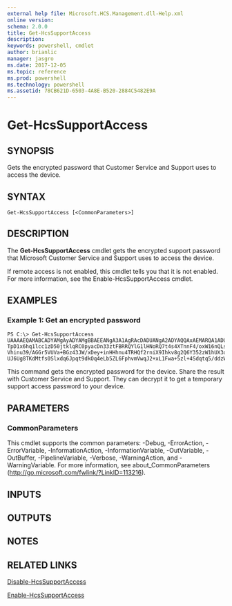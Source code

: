 ```yaml
---
external help file: Microsoft.HCS.Management.dll-Help.xml
online version: 
schema: 2.0.0
title: Get-HcsSupportAccess
description: 
keywords: powershell, cmdlet
author: brianlic
manager: jasgro
ms.date: 2017-12-05
ms.topic: reference
ms.prod: powershell
ms.technology: powershell
ms.assetid: 78CB621D-6503-4A8E-B520-2884C5482E9A
---
```


# Get-HcsSupportAccess

## SYNOPSIS
Gets the encrypted password that Customer Service and Support uses to access the device.

## SYNTAX

```
Get-HcsSupportAccess [<CommonParameters>]
```

## DESCRIPTION
The **Get-HcsSupportAccess** cmdlet gets the encrypted support password that Microsoft Customer Service and Support uses to access the device.

If remote access is not enabled, this cmdlet tells you that it is not enabled.
For more information, see the Enable-HcsSupportAccess cmdlet.

## EXAMPLES

### Example 1: Get an encrypted password
```
PS C:\> Get-HcsSupportAccess
UAAAAEQAMABCADYAMgAyADYAMgBBAEEANgA3A1AgRAcDADUANgA2ADYAQQAxAEMARQA1ADUAQQAyADcANgAwADkARQAyADgANgBDADAAMgBBAEYAgoxuZpw
TpD1x6hq1lcc1zD50jtklqRC0pyacDn33ztFBRRQYlG1lHNoRQ7t4s4XTnnF4/oxW16nQLstc0gSL0W4dpJYtlCRXSQbGrHEUCbkpoH78OTci0QcCHIEG3q
Vhinu39/AGGr5VUVa+BGz43JW/xDey+inHHhnu4TRHQf2rniX9Ihkv8g2Q6Y352zW1hUX3qA5VYgNsYLHiFrG09SKfxvBOjnNrHm0fUITneKjoM9+UQu6wc
UJ6Ug8TKdMtfs0Slxdq6Jpqt9dkOq4eLb5ZL6FphvmVwqJ2+xL1Fwa+5zl+4Sdqtq5/ddzWJjYR2oZUVuo71a7WyP//vQE3/g==
```

This command gets the encrypted password for the device.
Share the result with Customer Service and Support.
They can decrypt it to get a temporary support access password to your device.

## PARAMETERS

### CommonParameters
This cmdlet supports the common parameters: -Debug, -ErrorAction, -ErrorVariable, -InformationAction, -InformationVariable, -OutVariable, -OutBuffer, -PipelineVariable, -Verbose, -WarningAction, and -WarningVariable. For more information, see about_CommonParameters (http://go.microsoft.com/fwlink/?LinkID=113216).

## INPUTS

## OUTPUTS

## NOTES

## RELATED LINKS

[Disable-HcsSupportAccess](./Disable-HcsSupportAccess.md)

[Enable-HcsSupportAccess](./Enable-HcsSupportAccess.md)

